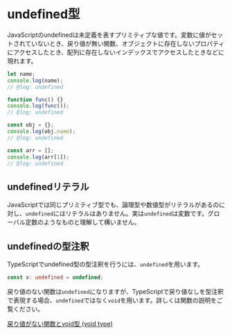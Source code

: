 # undefined型

JavaScriptのundefinedは未定義を表すプリミティブな値です。変数に値がセットされていないとき、戻り値が無い関数、オブジェクトに存在しないプロパティにアクセスしたとき、配列に存在しないインデックスでアクセスしたときなどに現れます。

```javascript twoslash
let name;
console.log(name);
// @log: undefined

function func() {}
console.log(func());
// @log: undefined

const obj = {};
console.log(obj.name);
// @log: undefined

const arr = [];
console.log(arr[1]);
// @log: undefined
```

## undefinedリテラル

JavaScriptでは同じプリミティブ型でも、論理型や数値型がリテラルがあるのに対し、`undefined`にはリテラルはありません。実は`undefined`は変数です。グローバル定数のようなものと理解して構いません。

## undefinedの型注釈

TypeScriptでundefined型の型注釈を行うには、`undefined`を用います。

```typescript
const x: undefined = undefined;
```

戻り値のない関数は`undefined`になりますが、TypeScriptで戻り値なしを型注釈で表現する場合、`undefined`ではなく`void`を用います。詳しくは関数の説明をご覧ください。

[戻り値がない関数とvoid型 (void type)](../functions/void-type.md)
